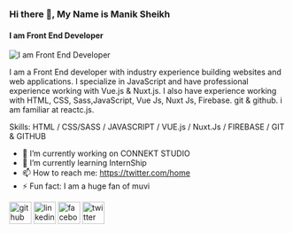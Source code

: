 ### Hi there 👋, My Name is Manik Sheikh
#### I am Front End Developer
![I am Front End Developer](https://media.licdn.com/dms/image/D5616AQGRqUnjDyuVfw/profile-displaybackgroundimage-shrink_350_1400/0/1676995577658?e=1682553600&v=beta&t=G-a2KhkPPM84lSSMH8hWt7D6RDCi59QC1fKVPPa5fmo)

I am a Front End developer with industry experience building websites and web applications. I specialize in JavaScript and have professional experience working with Vue.js & Nuxt.js. I also have experience working with HTML, CSS, Sass,JavaScript, Vue Js, Nuxt Js, Firebase. git & github. i am familiar at reactc.js.


Skills: HTML / CSS/SASS / JAVASCRIPT / VUE.js / Nuxt.Js / FIREBASE / GIT & GITHUB

- 🔭 I’m currently working on CONNEKT STUDIO 
- 🌱 I’m currently learning InternShip 
- 📫 How to reach me: https://twitter.com/home 
- ⚡ Fun fact: I am a huge fan of muvi 


[<img src='https://cdn.jsdelivr.net/npm/simple-icons@3.0.1/icons/github.svg' alt='github' height='40'>](https://github.com/https://github.com/maniksheak)  [<img src='https://cdn.jsdelivr.net/npm/simple-icons@3.0.1/icons/linkedin.svg' alt='linkedin' height='40'>](https://www.linkedin.com/in/https://www.linkedin.com/in/md-manik-sheikh-7a47ab220//)  [<img src='https://cdn.jsdelivr.net/npm/simple-icons@3.0.1/icons/facebook.svg' alt='facebook' height='40'>](https://www.facebook.com/https://www.facebook.com/home.php)  [<img src='https://cdn.jsdelivr.net/npm/simple-icons@3.0.1/icons/twitter.svg' alt='twitter' height='40'>](https://twitter.com/https://twitter.com/home)  


